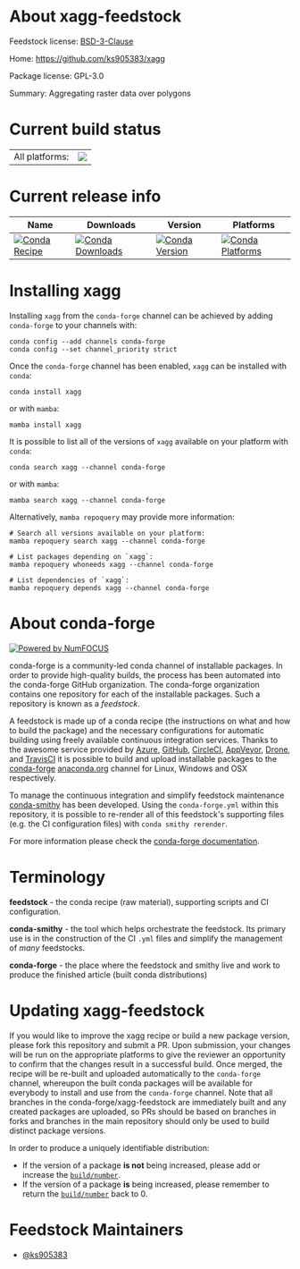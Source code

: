 About xagg-feedstock
====================

Feedstock license: [BSD-3-Clause](https://github.com/conda-forge/xagg-feedstock/blob/main/LICENSE.txt)

Home: https://github.com/ks905383/xagg

Package license: GPL-3.0

Summary: Aggregating raster data over polygons

Current build status
====================


<table><tr><td>All platforms:</td>
    <td>
      <a href="https://dev.azure.com/conda-forge/feedstock-builds/_build/latest?definitionId=13074&branchName=main">
        <img src="https://dev.azure.com/conda-forge/feedstock-builds/_apis/build/status/xagg-feedstock?branchName=main">
      </a>
    </td>
  </tr>
</table>

Current release info
====================

| Name | Downloads | Version | Platforms |
| --- | --- | --- | --- |
| [![Conda Recipe](https://img.shields.io/badge/recipe-xagg-green.svg)](https://anaconda.org/conda-forge/xagg) | [![Conda Downloads](https://img.shields.io/conda/dn/conda-forge/xagg.svg)](https://anaconda.org/conda-forge/xagg) | [![Conda Version](https://img.shields.io/conda/vn/conda-forge/xagg.svg)](https://anaconda.org/conda-forge/xagg) | [![Conda Platforms](https://img.shields.io/conda/pn/conda-forge/xagg.svg)](https://anaconda.org/conda-forge/xagg) |

Installing xagg
===============

Installing `xagg` from the `conda-forge` channel can be achieved by adding `conda-forge` to your channels with:

```
conda config --add channels conda-forge
conda config --set channel_priority strict
```

Once the `conda-forge` channel has been enabled, `xagg` can be installed with `conda`:

```
conda install xagg
```

or with `mamba`:

```
mamba install xagg
```

It is possible to list all of the versions of `xagg` available on your platform with `conda`:

```
conda search xagg --channel conda-forge
```

or with `mamba`:

```
mamba search xagg --channel conda-forge
```

Alternatively, `mamba repoquery` may provide more information:

```
# Search all versions available on your platform:
mamba repoquery search xagg --channel conda-forge

# List packages depending on `xagg`:
mamba repoquery whoneeds xagg --channel conda-forge

# List dependencies of `xagg`:
mamba repoquery depends xagg --channel conda-forge
```


About conda-forge
=================

[![Powered by
NumFOCUS](https://img.shields.io/badge/powered%20by-NumFOCUS-orange.svg?style=flat&colorA=E1523D&colorB=007D8A)](https://numfocus.org)

conda-forge is a community-led conda channel of installable packages.
In order to provide high-quality builds, the process has been automated into the
conda-forge GitHub organization. The conda-forge organization contains one repository
for each of the installable packages. Such a repository is known as a *feedstock*.

A feedstock is made up of a conda recipe (the instructions on what and how to build
the package) and the necessary configurations for automatic building using freely
available continuous integration services. Thanks to the awesome service provided by
[Azure](https://azure.microsoft.com/en-us/services/devops/), [GitHub](https://github.com/),
[CircleCI](https://circleci.com/), [AppVeyor](https://www.appveyor.com/),
[Drone](https://cloud.drone.io/welcome), and [TravisCI](https://travis-ci.com/)
it is possible to build and upload installable packages to the
[conda-forge](https://anaconda.org/conda-forge) [anaconda.org](https://anaconda.org/)
channel for Linux, Windows and OSX respectively.

To manage the continuous integration and simplify feedstock maintenance
[conda-smithy](https://github.com/conda-forge/conda-smithy) has been developed.
Using the ``conda-forge.yml`` within this repository, it is possible to re-render all of
this feedstock's supporting files (e.g. the CI configuration files) with ``conda smithy rerender``.

For more information please check the [conda-forge documentation](https://conda-forge.org/docs/).

Terminology
===========

**feedstock** - the conda recipe (raw material), supporting scripts and CI configuration.

**conda-smithy** - the tool which helps orchestrate the feedstock.
                   Its primary use is in the construction of the CI ``.yml`` files
                   and simplify the management of *many* feedstocks.

**conda-forge** - the place where the feedstock and smithy live and work to
                  produce the finished article (built conda distributions)


Updating xagg-feedstock
=======================

If you would like to improve the xagg recipe or build a new
package version, please fork this repository and submit a PR. Upon submission,
your changes will be run on the appropriate platforms to give the reviewer an
opportunity to confirm that the changes result in a successful build. Once
merged, the recipe will be re-built and uploaded automatically to the
`conda-forge` channel, whereupon the built conda packages will be available for
everybody to install and use from the `conda-forge` channel.
Note that all branches in the conda-forge/xagg-feedstock are
immediately built and any created packages are uploaded, so PRs should be based
on branches in forks and branches in the main repository should only be used to
build distinct package versions.

In order to produce a uniquely identifiable distribution:
 * If the version of a package **is not** being increased, please add or increase
   the [``build/number``](https://docs.conda.io/projects/conda-build/en/latest/resources/define-metadata.html#build-number-and-string).
 * If the version of a package **is** being increased, please remember to return
   the [``build/number``](https://docs.conda.io/projects/conda-build/en/latest/resources/define-metadata.html#build-number-and-string)
   back to 0.

Feedstock Maintainers
=====================

* [@ks905383](https://github.com/ks905383/)

